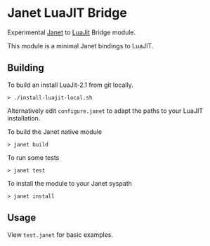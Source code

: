 # Janet LuaJIT Bridge

Experimental [Janet](https://janet-lang.org) to [LuaJit](http://luajit.org) Bridge module.

This module is a minimal Janet bindings to LuaJIT.

## Building 

To build an install LuaJit-2.1 from git locally.

```
> ./install-luajit-local.sh
```
Alternatively edit `configure.janet` to adapt the paths to your LuaJIT installation. 


To build the Janet native module

```
> janet build
```
To run some tests 

```
> janet test
```

To install the module to your Janet syspath

```
> janet install
```


## Usage

View `test.janet` for basic examples.





